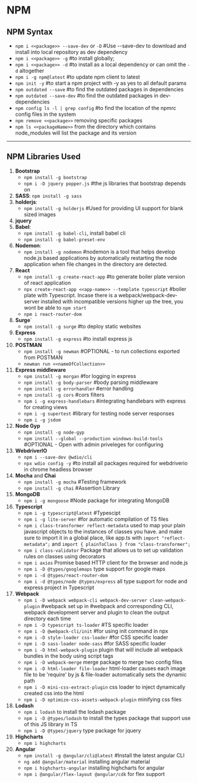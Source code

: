 # NPM

## NPM Syntax

- `npm i <<package>> --save-dev` or `-D` #Use --save-dev to download and install into local repository as dev dependency
- `npm i <<package>> -g` #to install globally;  
- `npm i <<package>> -d` #to install as a local dependency or can omit the `-d` altogether
- `npm i -g npm@latest` #to update npm client to latest  
- `npm init -y` #to start a npm project with -y as yes to all default params  
- `npm outdated --save` #to find the outdated packages in dependencies  
- `npm outdated --save-dev` #to find the outdated packages in dev-dependencies  
- `npm config ls -l | grep config` #to find the location of the npmrc config files in the system  
- `npm remove <<package>>` removing specific packages
- `npm ls <<packageName>>` from the directory which contains node_modules will list the package and its version

---

## NPM Libraries Used

1. **Bootstrap**
    - `npm install -g bootstrap`
    - `npm i -D jquery popper.js` #the js libraries that bootstrap depends on
2. **SASS**: `npm install -g sass`
3. **holderjs**:
    - `npm install -g holderjs` #Used for providing UI support for blank sized images
4. **jquery**
5. **Babel**:
    - `npm install -g babel-cli`, install babel cli
    - `npm install -g babel-preset-env`
6. **Nodemon**:
    - `npm install -g nodemon` #nodemon is a tool that helps develop node.js based applications by automatically restarting the node application when file changes in the directory are detected.
7. **React**
    - `npm install -g create-react-app` #to generate boiler plate version of react application
    - `npx create-react-app <<app-name>> --template typescript` #boiler plate with Typescript.
    Incase there is a webpack/webpack-dev-server installed with incompatible versions higher up the tree, you wont be able to `npm start`  
    - `npm i react-router-dom`
8. **Surge**`
   - `npm install -g surge` #to deploy static websites
9. **Express**
    - `npm install -g express` #to install express js
10. **POSTMAN**
    - `npm install -g newman` #OPTIONAL - to run collections exported from POSTMAN
    - `newman run <<nameOfCollection>>`
11. **Express middleware**
    - `npm install -g morgan` #for logging in express
    - `npm install -g body-parser` #body parsing middleware
    - `npm install -g errorhandler` #error handling
    - `npm install -g cors` #cors filters
    - `npm i -g express-handlebars` #integrating handlebars with express for creating views
    - `npm i -g supertest` #library for testing node server responses
    - `npm i -g jsdom`
12. **Node Gyp**
    - `npm install -g node-gyp`  
    - `npm install --global --production windows-build-tools` #OPTIONAL -
    Open with admin priveleges for configuring
13. **WebdriverIO**
    - `npm i --save-dev @wdio/cli`  
    - `npx wdio config -y` #to install all packages required for webdriverio in chrome headless browser
14. **Mocha** and **Chai**
    - `npm install -g mocha` #Testing framework  
    - `npm install -g chai` #Assertion Library
15. **MongoDB**
    - `npm i -g mongoose` #Node package for integrating MongoDB
16. **Typescript**
    - `npm i -g typescript@latest` #Typescipt
    - `npm i -g lite-server` #for automatic compilation of TS files
    - `npm i class-transformer reflect-metadata` used to map your plain javascript objects to the instances of classes you have. and make sure to import it in a global place, like app.ts with `import "reflect-metadata";` and `import { plainToClass } from "class-transformer";`
    - `npm i class-validator` Package that allows us to set up validation rules on classes using decorators
    - `npm i axios` Promise based HTTP client for the browser and node.js
    - `npm i -D @types/googlemaps` type support for google maps
    - `npm i -d @types/react-router-dom`
    - `npm i -d @types/node @types/express` all type support for node and express project in Typescript
17. **Webpack**
    - `npm i -D webpack webpack-cli webpack-dev-server clean-webpack-plugin` #webpack set up in  #webpack and corresponding CLI, webpack development server and plugin to clean the output directory each time
    - `npm i -D typescript ts-loader`  #TS specific loader
    - `npm i -D @webpack-cli/init` #for using init command in npx
    - `npm i -D style-loader css-loader` #for CSS specific loader
    - `npm i -D sass-loader node-sass` #for SASS specific loader  
    - `npm i -D html-webpack-plugin`  plugin that will include all webpack bundles in the body using script tags
    - `npm i -D webpack-merge` merge package to merge two config files
    - `npm i -D html-loader file-loader` html-loader causes each image file to be 'require' by js & file-loader automatically sets the dynamic path
    - `npm i -D mini-css-extract-plugin` css loader to inject dynamically created css into the html
    - `npm i -D optimize-css-assets-webpack-plugin` minifying css files
18. **Lodash**
    - `npm i lodash` to install the lodash package
    - `npm i -D @types/lodash` to install the types package that support use of this JS library in TS
    - `npm i -D @types/jquery` type package for jquery
19. **Highcharts**
    - `npm i highcharts`
20. **Angular**
    - `npm install -g @angular/cli@latest` #Install the latest angular CLI
    - `ng add @angular/material` installing angular material
    - `npm i highcharts-angular` installing highcharts for angular
    - `npm i @angular/flex-layout @angular/cdk` for flex support
